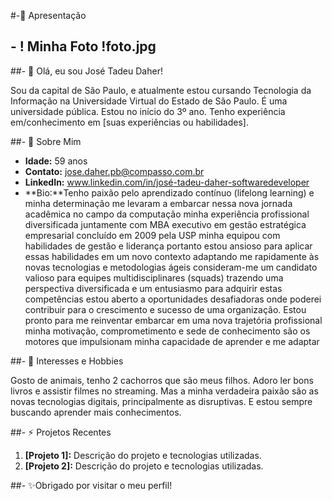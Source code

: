 #-🌱 Apresentação

## - ! Minha Foto !foto.jpg

##- 👋 Olá, eu sou José Tadeu Daher!

Sou da capital de São Paulo, e atualmente estou cursando Tecnologia da Informação na Universidade Virtual do Estado de São Paulo. É uma universidade pública. Estou no início do 3º ano. Tenho experiência em/conhecimento em [suas experiências ou habilidades].

##- 👀 Sobre Mim

- **Idade:** 59 anos
- **Contato:** jose.daher.pb@compasso.com.br
- **LinkedIn:** www.linkedin.com/in/josé-tadeu-daher-softwaredeveloper
- **Bio:**Tenho paixão pelo aprendizado contínuo (lifelong learning) e minha determinação me levaram a embarcar nessa nova jornada acadêmica no campo da computação minha experiência profissional diversificada juntamente com MBA executivo em gestão estratégica empresarial concluído em 2009 pela USP minha equipou com habilidades de gestão e liderança
 portanto estou ansioso para aplicar essas habilidades em um novo contexto adaptando me rapidamente às novas tecnologias e metodologias ágeis consideram-me um candidato valioso para equipes multidisciplinares (squads) trazendo uma perspectiva diversificada e um entusiasmo para adquirir estas competências 
estou aberto a oportunidades desafiadoras onde poderei contribuir para o crescimento e sucesso de uma organização. Estou pronto para me reinventar embarcar em uma nova trajetória profissional minha motivação, comprometimento   e sede de conhecimento são os motores que impulsionam minha capacidade de aprender e me adaptar 


##- 💞️ Interesses e Hobbies

Gosto de animais, tenho 2 cachorros que são meus filhos. Adoro ler bons livros e assistir filmes no streaming. Mas a minha verdadeira paixão são as novas tecnologias digitais, principalmente as disruptivas. E estou sempre buscando aprender mais conhecimentos.

##- ⚡ Projetos Recentes

1. **[Projeto 1]:** Descrição do projeto e tecnologias utilizadas.
2. **[Projeto 2]:** Descrição do projeto e tecnologias utilizadas.

##- ✨Obrigado por visitar o meu perfil!
